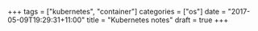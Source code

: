 +++
tags =  ["kubernetes", "container"]
categories = ["os"]
date = "2017-05-09T19:29:31+11:00"
title = "Kubernetes notes"
draft = true
+++
